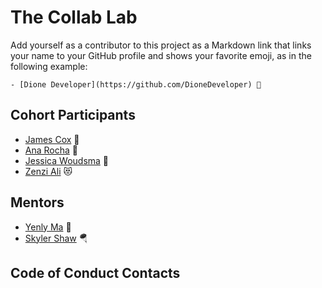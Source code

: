 # The Collab Lab

Add yourself as a contributor to this project as a Markdown link that links your name to your GitHub profile and shows your favorite emoji, as in the following example:

    - [Dione Developer](https://github.com/DioneDeveloper) 💅

## Cohort Participants

- [James Cox](https://github.com/jamesncox) 🦔
- [Ana Rocha](https://github.com/apdsrocha) 🐶
- [Jessica Woudsma](https://github.com/jssckbl) 🐧
- [Zenzi Ali](https://github.com/zeeatwork) 😻

## Mentors

- [Yenly Ma](https://github.com/yenly) 🍄
- [Skyler Shaw](https://github.com/skylerwshaw) 🪂

## Code of Conduct Contacts
